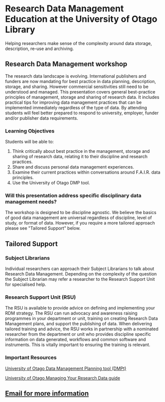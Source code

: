 # Research Data Management Education at the University of Otago Library
Helping researchers make sense of the complexity around data storage, description, re-use and archiving.

## Research Data Management workshop
The research data landscape is evolving.  International publishers and funders are now mandating for best practice in data planning, description, storage, and sharing.  However commercial sensitivities still need to be understood and managed.  This presentation covers general best-practice principles of management, storage and sharing of research data.  It includes practical tips for improving data management practices that can be implemented immediately regardless of the type of data.  By attending students will feel better prepared to respond to university, employer, funder and/or publisher data requirements. 
### Learning Objectives
Students will be able to:
1.	Think critically about best practice in the management, storage and sharing of research data, relating it to their discipline and research practices.
2.	Share and discuss personal data management experiences.
3.	Examine their current practices within conversations around F.A.I.R. data principles.
4.	Use the University of Otago DMP tool.
### Will this presentation address specific disciplinary data management needs? 
The workshop is designed to be discipline agnostic. We believe the basics of good data management are universal regardless of discipline, level of study, or format of data.  However, if you require a more tailored approach please see "Tailored Support" below.  

## Tailored Support

### Subject Librarians
Individual researchers can approach their Subject Librarians to talk about Research Data Management.  Depending on the complexity of the question the Subject Librarian may refer a researcher to the Research Support Unit for specialised help.   

### Research Support Unit (RSU)
The RSU is available to provide advice on defining and implementing your RDM strategy.  The RSU can run advocacy and awareness raising programmes in your department or unit, training on creating Research Data Management plans, and support the publishing of data. When delivering tailored training and advice, the RSU works in partnership with a nominated researcher from the department or unit who provides discipline specific information on data generated, workflows and common software and instruments. This is vitally important to ensuring the training is relevant.      

### Important Resources
[University of Otago Data Management Planning tool (DMPt)](https://www.otago.ac.nz/library/dmp/index.html)

[University of Otago Managing Your Research Data guide](https://otago.libguides.com/data_management)

## [Email for more information](mailto:library.research@otago.ac.nz)
